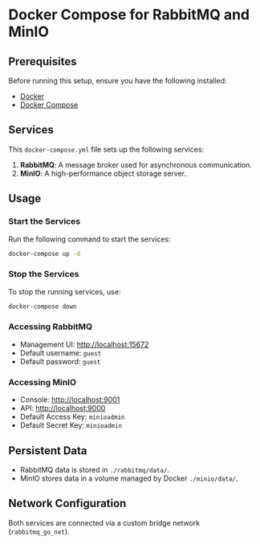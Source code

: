 # Docker Compose for RabbitMQ and MinIO

## Prerequisites
Before running this setup, ensure you have the following installed:
- [Docker](https://docs.docker.com/get-docker/)
- [Docker Compose](https://docs.docker.com/compose/install/)

## Services
This `docker-compose.yml` file sets up the following services:

1. **RabbitMQ**: A message broker used for asynchronous communication.
2. **MinIO**: A high-performance object storage server.

## Usage

### Start the Services
Run the following command to start the services:
```sh
docker-compose up -d
```

### Stop the Services
To stop the running services, use:
```sh
docker-compose down
```

### Accessing RabbitMQ
- Management UI: [http://localhost:15672](http://localhost:15672)
- Default username: `guest`
- Default password: `guest`

### Accessing MinIO
- Console: [http://localhost:9001](http://localhost:9001)
- API: [http://localhost:9000](http://localhost:9000)
- Default Access Key: `minioadmin`
- Default Secret Key: `minioadmin`

## Persistent Data
- RabbitMQ data is stored in `./rabbitmq/data/`.
- MinIO stores data in a volume managed by Docker `./minio/data/`.

## Network Configuration
Both services are connected via a custom bridge network (`rabbitmq_go_net`).
